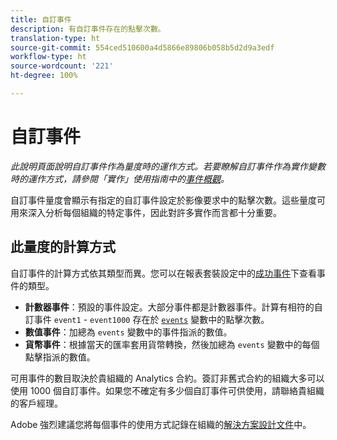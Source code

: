 ```yaml
---
title: 自訂事件
description: 有自訂事件存在的點擊次數。
translation-type: ht
source-git-commit: 554ced510600a4d5866e89806b058b5d2d9a3edf
workflow-type: ht
source-wordcount: '221'
ht-degree: 100%

---
```



# 自訂事件

*此說明頁面說明自訂事件作為量度時的運作方式。若要瞭解自訂事件作為實作變數時的運作方式，請參閱「實作」使用指南中的[事件概觀](/help/implement/vars/page-vars/events/events-overview.md)。*

自訂事件量度會顯示有指定的自訂事件設定於影像要求中的點擊次數。這些量度可用來深入分析每個組織的特定事件，因此對許多實作而言都十分重要。

## 此量度的計算方式

自訂事件的計算方式依其類型而異。您可以在報表套裝設定中的[成功事件](../../admin/admin/c-success-events/success-event.md)下查看事件的類型。

* **計數器事件**：預設的事件設定。大部分事件都是計數器事件。計算有相符的自訂事件 `event1` - `event1000` 存在於 [`events`](/help/implement/vars/page-vars/events/events-overview.md) 變數中的點擊次數。
* **數值事件**：加總為 `events` 變數中的事件指派的數值。
* **貨幣事件**：根據當天的匯率套用貨幣轉換，然後加總為 `events` 變數中的每個點擊指派的數值。

可用事件的數目取決於貴組織的 Analytics 合約。簽訂非舊式合約的組織大多可以使用 1000 個自訂事件。如果您不確定有多少個自訂事件可供使用，請聯絡貴組織的客戶經理。

Adobe 強烈建議您將每個事件的使用方式記錄在組織的[解決方案設計文件](/help/implement/prepare/solution-design.md)中。
